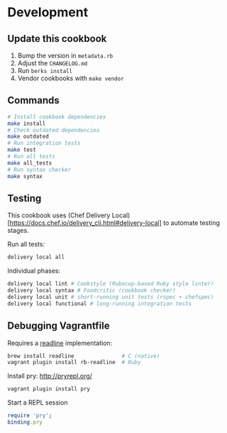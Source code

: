 # Development

## Update this cookbook

1. Bump the version in `metadata.rb`
2. Adjust the `CHANGELOG.md`
3. Run `berks install`
4. Vendor cookbooks with `make vendor`

## Commands

```bash
# Install cookbook dependencies
make install
# Check outdated dependencies
make outdated
# Run integration tests
make test
# Run all tests
make all_tests
# Run syntax checker
make syntax
```

## Testing

This cookbook uses (Chef Delivery Local)[https://docs.chef.io/delivery_cli.html#delivery-local] to automate testing stages.

Run all tests:

```bash
delivery local all
```

Individual phases:

```bash
delivery local lint # Cookstyle (Rubocup-based Ruby style linter)
delivery local syntax # Foodcritic (cookbook checker)
delivery local unit # short-running unit tests (rspec + chefspec)
delivery local functional # long-running integration tests
```

## Debugging Vagrantfile

Requires a [readline](https://en.wikipedia.org/wiki/GNU_Readline) implementation:
```bash
brew install readline               # C (native)
vagrant plugin install rb-readline  # Ruby
```

Install pry: http://pryrepl.org/
```bash
vagrant plugin install pry
```

Start a REPL session
```ruby
require 'pry';
binding.pry
```
